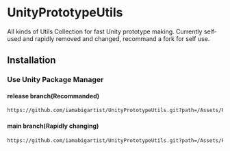 # UnityPrototypeUtils

All kinds of Utils Collection for fast Unity prototype making. Currently self-used and rapidly removed and changed, recommand a fork for self use.

## Installation

### Use Unity Package Manager

#### release branch(Recommanded)

```markdown
https://github.com/iamabigartist/UnityPrototypeUtils.git?path=/Assets/PrototypeUtils#release
```

#### main branch(Rapidly changing)

```markdown
https://github.com/iamabigartist/UnityPrototypeUtils.git?path=/Assets/PrototypeUtils#main
```
